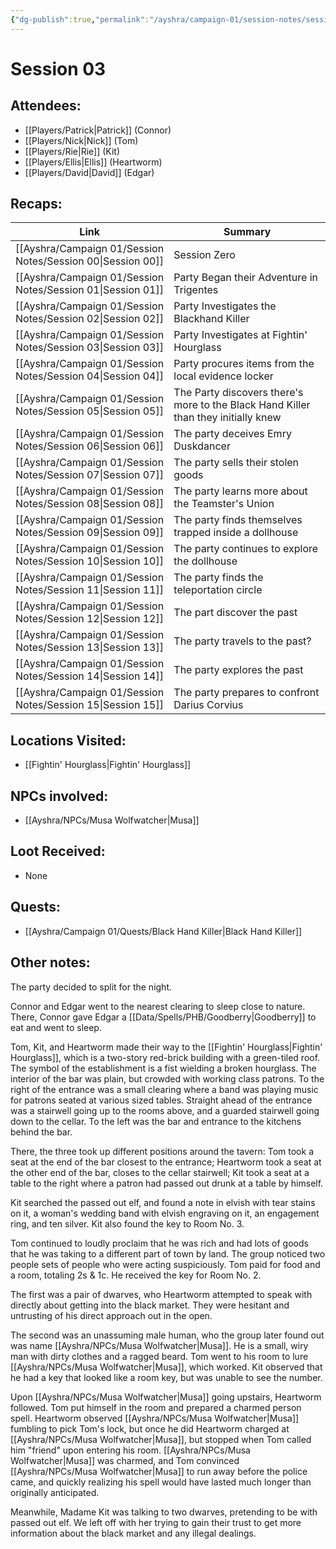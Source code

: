 ```yaml
---
{"dg-publish":true,"permalink":"/ayshra/campaign-01/session-notes/session-03/","tags":["session"],"dgShowLocalGraph":true}
---
```


# Session 03

## Attendees:
- [[Players/Patrick\|Patrick]] (Connor)
- [[Players/Nick\|Nick]] (Tom)
- [[Players/Rie\|Rie]] (Kit)
- [[Players/Ellis\|Ellis]] (Heartworm)
- [[Players/David\|David]] (Edgar)


## Recaps:
| Link                                                           | Summary                                                                            |
| -------------------------------------------------------------- | ---------------------------------------------------------------------------------- |
| [[Ayshra/Campaign 01/Session Notes/Session 00\|Session 00]] | Session Zero                                                                       |
| [[Ayshra/Campaign 01/Session Notes/Session 01\|Session 01]] | Party Began their Adventure in Trigentes                                           |
| [[Ayshra/Campaign 01/Session Notes/Session 02\|Session 02]] | Party Investigates the Blackhand Killer                                            |
| [[Ayshra/Campaign 01/Session Notes/Session 03\|Session 03]] | Party Investigates at Fightin' Hourglass                                           |
| [[Ayshra/Campaign 01/Session Notes/Session 04\|Session 04]] | Party procures items from the local evidence locker                                |
| [[Ayshra/Campaign 01/Session Notes/Session 05\|Session 05]] | The Party discovers there's more to the Black Hand Killer than they initially knew |
| [[Ayshra/Campaign 01/Session Notes/Session 06\|Session 06]] | The party deceives Emry Duskdancer                                                 |
| [[Ayshra/Campaign 01/Session Notes/Session 07\|Session 07]] | The party sells their stolen goods                                                 |
| [[Ayshra/Campaign 01/Session Notes/Session 08\|Session 08]] | The party learns more about the Teamster's Union                                   |
| [[Ayshra/Campaign 01/Session Notes/Session 09\|Session 09]] | The party finds themselves trapped inside a dollhouse                              |
| [[Ayshra/Campaign 01/Session Notes/Session 10\|Session 10]] | The party continues to explore the dollhouse                                       |
| [[Ayshra/Campaign 01/Session Notes/Session 11\|Session 11]] | The party finds the teleportation circle                                           |
| [[Ayshra/Campaign 01/Session Notes/Session 12\|Session 12]] | The part discover the past                                                         |
| [[Ayshra/Campaign 01/Session Notes/Session 13\|Session 13]] | The party travels to the past?                                                     |
| [[Ayshra/Campaign 01/Session Notes/Session 14\|Session 14]] | The party explores the past                                                        |
| [[Ayshra/Campaign 01/Session Notes/Session 15\|Session 15]] | The party prepares to confront Darius Corvius                                      |


## Locations Visited:
- [[Fightin' Hourglass\|Fightin' Hourglass]]

## NPCs involved:
- [[Ayshra/NPCs/Musa Wolfwatcher\|Musa]]

## Loot Received:
- None
## Quests:
- [[Ayshra/Campaign 01/Quests/Black Hand Killer\|Black Hand Killer]]

## Other notes:

The party decided to split for the night.

Connor and Edgar went to the nearest clearing to sleep close to nature. There, Connor gave Edgar a [[Data/Spells/PHB/Goodberry\|Goodberry]] to eat and went to sleep.

Tom, Kit, and Heartworm made their way to the [[Fightin' Hourglass\|Fightin' Hourglass]], which is a two-story red-brick building with a green-tiled roof. The symbol of the establishment is a fist wielding a broken hourglass. The interior of the bar was plain, but crowded with working class patrons. To the right of the entrance was a small clearing where a band was playing music for patrons seated at various sized tables. Straight ahead of the entrance was a stairwell going up to the rooms above, and a guarded stairwell going down to the cellar. To the left was the bar and entrance to the kitchens behind the bar.

There, the three took up different positions around the tavern: Tom took a seat at the end of the bar closest to the entrance; Heartworm took a seat at the other end of the bar, closes to the cellar stairwell; Kit took a seat at a table to the right where a patron had passed out drunk at a table by himself.

Kit searched the passed out elf, and found a note in elvish with tear stains on it, a woman's wedding band with elvish engraving on it, an engagement ring, and ten silver. Kit also found the key to Room No. 3.

Tom continued to loudly proclaim that he was rich and had lots of goods that he was taking  to a different part of town by land. The group noticed two people sets of people who were acting suspiciously. Tom paid for food and a room, totaling 2s & 1c. He received the key for Room No. 2. 

The first was a pair of dwarves, who Heartworm attempted to speak with directly about getting into the black market. They were hesitant and untrusting of his direct approach out in the open. 

The second was an unassuming male human, who the group later found out was name [[Ayshra/NPCs/Musa Wolfwatcher\|Musa]]. He is a small, wiry man with dirty clothes and a ragged beard. Tom went to his room to lure [[Ayshra/NPCs/Musa Wolfwatcher\|Musa]], which worked. Kit observed that he had a key that looked like a room key, but was unable to see the number.

Upon [[Ayshra/NPCs/Musa Wolfwatcher\|Musa]] going upstairs, Heartworm followed. Tom put himself in the room and prepared a charmed person spell. Heartworm observed [[Ayshra/NPCs/Musa Wolfwatcher\|Musa]] fumbling to pick Tom's lock, but once he did Heartworm charged at [[Ayshra/NPCs/Musa Wolfwatcher\|Musa]], but stopped when Tom called him "friend" upon entering his room. [[Ayshra/NPCs/Musa Wolfwatcher\|Musa]] was charmed, and Tom convinced [[Ayshra/NPCs/Musa Wolfwatcher\|Musa]] to run away before the police came, and quickly realizing his spell would have lasted much longer than originally anticipated.

Meanwhile, Madame Kit was talking to two dwarves, pretending to be with passed out elf. We left off with her trying to gain their trust to get more information about the black market and any illegal dealings. 


